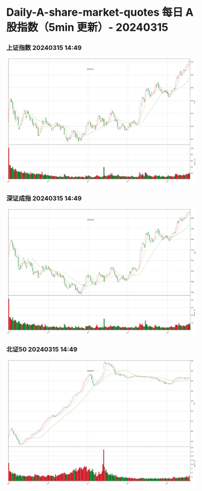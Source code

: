 
# Daily-A-share-market-quotes 每日 A 股指数（5min 更新）- 20240315

### 上证指数 20240315 14:49
![](./fig/2024/3/20240315-sh000001.png)

### 深证成指 20240315 14:49
![](./fig/2024/3/20240315-sz399001.png)

### 北证50 20240315 14:49
![](./fig/2024/3/20240315-bj899050.png)
